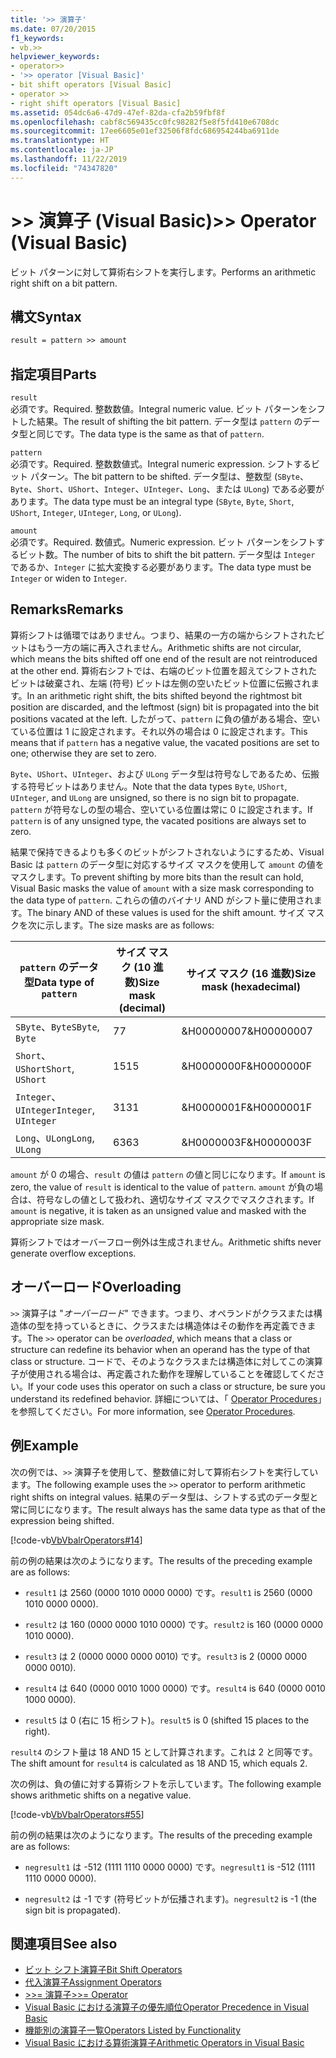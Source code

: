 ```yaml
---
title: '>> 演算子'
ms.date: 07/20/2015
f1_keywords:
- vb.>>
helpviewer_keywords:
- operator>>
- '>> operator [Visual Basic]'
- bit shift operators [Visual Basic]
- operator >>
- right shift operators [Visual Basic]
ms.assetid: 054dc6a6-47d9-47ef-82da-cfa2b59fbf8f
ms.openlocfilehash: cabf8c569435cc0fc98282f5e8f5fd410e6708dc
ms.sourcegitcommit: 17ee6605e01ef32506f8fdc686954244ba6911de
ms.translationtype: HT
ms.contentlocale: ja-JP
ms.lasthandoff: 11/22/2019
ms.locfileid: "74347820"
---
```

# <a name="-operator-visual-basic"></a><span data-ttu-id="15103-102">>> 演算子 (Visual Basic)</span><span class="sxs-lookup"><span data-stu-id="15103-102">>> Operator (Visual Basic)</span></span>
<span data-ttu-id="15103-103">ビット パターンに対して算術右シフトを実行します。</span><span class="sxs-lookup"><span data-stu-id="15103-103">Performs an arithmetic right shift on a bit pattern.</span></span>  
  
## <a name="syntax"></a><span data-ttu-id="15103-104">構文</span><span class="sxs-lookup"><span data-stu-id="15103-104">Syntax</span></span>  
  
```vb  
result = pattern >> amount  
```  
  
## <a name="parts"></a><span data-ttu-id="15103-105">指定項目</span><span class="sxs-lookup"><span data-stu-id="15103-105">Parts</span></span>  
 `result`  
 <span data-ttu-id="15103-106">必須です。</span><span class="sxs-lookup"><span data-stu-id="15103-106">Required.</span></span> <span data-ttu-id="15103-107">整数数値。</span><span class="sxs-lookup"><span data-stu-id="15103-107">Integral numeric value.</span></span> <span data-ttu-id="15103-108">ビット パターンをシフトした結果。</span><span class="sxs-lookup"><span data-stu-id="15103-108">The result of shifting the bit pattern.</span></span> <span data-ttu-id="15103-109">データ型は `pattern` のデータ型と同じです。</span><span class="sxs-lookup"><span data-stu-id="15103-109">The data type is the same as that of `pattern`.</span></span>  
  
 `pattern`  
 <span data-ttu-id="15103-110">必須です。</span><span class="sxs-lookup"><span data-stu-id="15103-110">Required.</span></span> <span data-ttu-id="15103-111">整数数値式。</span><span class="sxs-lookup"><span data-stu-id="15103-111">Integral numeric expression.</span></span> <span data-ttu-id="15103-112">シフトするビット パターン。</span><span class="sxs-lookup"><span data-stu-id="15103-112">The bit pattern to be shifted.</span></span> <span data-ttu-id="15103-113">データ型は、整数型 (`SByte`、`Byte`、`Short`、`UShort`、`Integer`、`UInteger`、`Long`、または `ULong`) である必要があります。</span><span class="sxs-lookup"><span data-stu-id="15103-113">The data type must be an integral type (`SByte`, `Byte`, `Short`, `UShort`, `Integer`, `UInteger`, `Long`, or `ULong`).</span></span>  
  
 `amount`  
 <span data-ttu-id="15103-114">必須です。</span><span class="sxs-lookup"><span data-stu-id="15103-114">Required.</span></span> <span data-ttu-id="15103-115">数値式。</span><span class="sxs-lookup"><span data-stu-id="15103-115">Numeric expression.</span></span> <span data-ttu-id="15103-116">ビット パターンをシフトするビット数。</span><span class="sxs-lookup"><span data-stu-id="15103-116">The number of bits to shift the bit pattern.</span></span> <span data-ttu-id="15103-117">データ型は `Integer` であるか、`Integer` に拡大変換する必要があります。</span><span class="sxs-lookup"><span data-stu-id="15103-117">The data type must be `Integer` or widen to `Integer`.</span></span>  
  
## <a name="remarks"></a><span data-ttu-id="15103-118">Remarks</span><span class="sxs-lookup"><span data-stu-id="15103-118">Remarks</span></span>  
 <span data-ttu-id="15103-119">算術シフトは循環ではありません。つまり、結果の一方の端からシフトされたビットはもう一方の端に再入されません。</span><span class="sxs-lookup"><span data-stu-id="15103-119">Arithmetic shifts are not circular, which means the bits shifted off one end of the result are not reintroduced at the other end.</span></span> <span data-ttu-id="15103-120">算術右シフトでは、右端のビット位置を超えてシフトされたビットは破棄され、左端 (符号) ビットは左側の空いたビット位置に伝搬されます。</span><span class="sxs-lookup"><span data-stu-id="15103-120">In an arithmetic right shift, the bits shifted beyond the rightmost bit position are discarded, and the leftmost (sign) bit is propagated into the bit positions vacated at the left.</span></span> <span data-ttu-id="15103-121">したがって、`pattern` に負の値がある場合、空いている位置は 1 に設定されます。それ以外の場合は 0 に設定されます。</span><span class="sxs-lookup"><span data-stu-id="15103-121">This means that if `pattern` has a negative value, the vacated positions are set to one; otherwise they are set to zero.</span></span>  
  
 <span data-ttu-id="15103-122">`Byte`、`UShort`、`UInteger`、および `ULong` データ型は符号なしであるため、伝搬する符号ビットはありません。</span><span class="sxs-lookup"><span data-stu-id="15103-122">Note that the data types `Byte`, `UShort`, `UInteger`, and `ULong` are unsigned, so there is no sign bit to propagate.</span></span> <span data-ttu-id="15103-123">`pattern` が符号なしの型の場合、空いている位置は常に 0 に設定されます。</span><span class="sxs-lookup"><span data-stu-id="15103-123">If `pattern` is of any unsigned type, the vacated positions are always set to zero.</span></span>  
  
 <span data-ttu-id="15103-124">結果で保持できるよりも多くのビットがシフトされないようにするため、Visual Basic は `pattern` のデータ型に対応するサイズ マスクを使用して `amount` の値をマスクします。</span><span class="sxs-lookup"><span data-stu-id="15103-124">To prevent shifting by more bits than the result can hold, Visual Basic masks the value of `amount` with a size mask corresponding to the data type of `pattern`.</span></span> <span data-ttu-id="15103-125">これらの値のバイナリ AND がシフト量に使用されます。</span><span class="sxs-lookup"><span data-stu-id="15103-125">The binary AND of these values is used for the shift amount.</span></span> <span data-ttu-id="15103-126">サイズ マスクを次に示します。</span><span class="sxs-lookup"><span data-stu-id="15103-126">The size masks are as follows:</span></span>  
  
|<span data-ttu-id="15103-127">`pattern` のデータ型</span><span class="sxs-lookup"><span data-stu-id="15103-127">Data type of `pattern`</span></span>|<span data-ttu-id="15103-128">サイズ マスク (10 進数)</span><span class="sxs-lookup"><span data-stu-id="15103-128">Size mask (decimal)</span></span>|<span data-ttu-id="15103-129">サイズ マスク (16 進数)</span><span class="sxs-lookup"><span data-stu-id="15103-129">Size mask (hexadecimal)</span></span>|  
|----------------------------|---------------------------|-------------------------------|  
|<span data-ttu-id="15103-130">`SByte`、`Byte`</span><span class="sxs-lookup"><span data-stu-id="15103-130">`SByte`, `Byte`</span></span>|<span data-ttu-id="15103-131">7</span><span class="sxs-lookup"><span data-stu-id="15103-131">7</span></span>|<span data-ttu-id="15103-132">&H00000007</span><span class="sxs-lookup"><span data-stu-id="15103-132">&H00000007</span></span>|  
|<span data-ttu-id="15103-133">`Short`、`UShort`</span><span class="sxs-lookup"><span data-stu-id="15103-133">`Short`, `UShort`</span></span>|<span data-ttu-id="15103-134">15</span><span class="sxs-lookup"><span data-stu-id="15103-134">15</span></span>|<span data-ttu-id="15103-135">&H0000000F</span><span class="sxs-lookup"><span data-stu-id="15103-135">&H0000000F</span></span>|  
|<span data-ttu-id="15103-136">`Integer`、`UInteger`</span><span class="sxs-lookup"><span data-stu-id="15103-136">`Integer`, `UInteger`</span></span>|<span data-ttu-id="15103-137">31</span><span class="sxs-lookup"><span data-stu-id="15103-137">31</span></span>|<span data-ttu-id="15103-138">&H0000001F</span><span class="sxs-lookup"><span data-stu-id="15103-138">&H0000001F</span></span>|  
|<span data-ttu-id="15103-139">`Long`、`ULong`</span><span class="sxs-lookup"><span data-stu-id="15103-139">`Long`, `ULong`</span></span>|<span data-ttu-id="15103-140">63</span><span class="sxs-lookup"><span data-stu-id="15103-140">63</span></span>|<span data-ttu-id="15103-141">&H0000003F</span><span class="sxs-lookup"><span data-stu-id="15103-141">&H0000003F</span></span>|  
  
 <span data-ttu-id="15103-142">`amount` が 0 の場合、`result` の値は `pattern` の値と同じになります。</span><span class="sxs-lookup"><span data-stu-id="15103-142">If `amount` is zero, the value of `result` is identical to the value of `pattern`.</span></span> <span data-ttu-id="15103-143">`amount` が負の場合は、符号なしの値として扱われ、適切なサイズ マスクでマスクされます。</span><span class="sxs-lookup"><span data-stu-id="15103-143">If `amount` is negative, it is taken as an unsigned value and masked with the appropriate size mask.</span></span>  
  
 <span data-ttu-id="15103-144">算術シフトではオーバーフロー例外は生成されません。</span><span class="sxs-lookup"><span data-stu-id="15103-144">Arithmetic shifts never generate overflow exceptions.</span></span>  
  
## <a name="overloading"></a><span data-ttu-id="15103-145">オーバーロード</span><span class="sxs-lookup"><span data-stu-id="15103-145">Overloading</span></span>  
 <span data-ttu-id="15103-146">`>>` 演算子は "*オーバーロード*" できます。つまり、オペランドがクラスまたは構造体の型を持っているときに、クラスまたは構造体はその動作を再定義できます。</span><span class="sxs-lookup"><span data-stu-id="15103-146">The `>>` operator can be *overloaded*, which means that a class or structure can redefine its behavior when an operand has the type of that class or structure.</span></span> <span data-ttu-id="15103-147">コードで、そのようなクラスまたは構造体に対してこの演算子が使用される場合は、再定義された動作を理解していることを確認してください。</span><span class="sxs-lookup"><span data-stu-id="15103-147">If your code uses this operator on such a class or structure, be sure you understand its redefined behavior.</span></span> <span data-ttu-id="15103-148">詳細については、「 [Operator Procedures](../../../visual-basic/programming-guide/language-features/procedures/operator-procedures.md)」を参照してください。</span><span class="sxs-lookup"><span data-stu-id="15103-148">For more information, see [Operator Procedures](../../../visual-basic/programming-guide/language-features/procedures/operator-procedures.md).</span></span>  
  
## <a name="example"></a><span data-ttu-id="15103-149">例</span><span class="sxs-lookup"><span data-stu-id="15103-149">Example</span></span>  
 <span data-ttu-id="15103-150">次の例では、`>>` 演算子を使用して、整数値に対して算術右シフトを実行しています。</span><span class="sxs-lookup"><span data-stu-id="15103-150">The following example uses the `>>` operator to perform arithmetic right shifts on integral values.</span></span> <span data-ttu-id="15103-151">結果のデータ型は、シフトする式のデータ型と常に同じになります。</span><span class="sxs-lookup"><span data-stu-id="15103-151">The result always has the same data type as that of the expression being shifted.</span></span>  
  
 [!code-vb[VbVbalrOperators#14](~/samples/snippets/visualbasic/VS_Snippets_VBCSharp/VbVbalrOperators/VB/Class1.vb#14)]  
  
 <span data-ttu-id="15103-152">前の例の結果は次のようになります。</span><span class="sxs-lookup"><span data-stu-id="15103-152">The results of the preceding example are as follows:</span></span>  
  
- <span data-ttu-id="15103-153">`result1` は 2560 (0000 1010 0000 0000) です。</span><span class="sxs-lookup"><span data-stu-id="15103-153">`result1` is 2560 (0000 1010 0000 0000).</span></span>  
  
- <span data-ttu-id="15103-154">`result2` は 160 (0000 0000 1010 0000) です。</span><span class="sxs-lookup"><span data-stu-id="15103-154">`result2` is 160 (0000 0000 1010 0000).</span></span>  
  
- <span data-ttu-id="15103-155">`result3` は 2 (0000 0000 0000 0010) です。</span><span class="sxs-lookup"><span data-stu-id="15103-155">`result3` is 2 (0000 0000 0000 0010).</span></span>  
  
- <span data-ttu-id="15103-156">`result4` は 640 (0000 0010 1000 0000) です。</span><span class="sxs-lookup"><span data-stu-id="15103-156">`result4` is 640 (0000 0010 1000 0000).</span></span>  
  
- <span data-ttu-id="15103-157">`result5` は 0 (右に 15 桁シフト)。</span><span class="sxs-lookup"><span data-stu-id="15103-157">`result5` is 0 (shifted 15 places to the right).</span></span>  
  
 <span data-ttu-id="15103-158">`result4` のシフト量は 18 AND 15 として計算されます。これは 2 と同等です。</span><span class="sxs-lookup"><span data-stu-id="15103-158">The shift amount for `result4` is calculated as 18 AND 15, which equals 2.</span></span>  
  
 <span data-ttu-id="15103-159">次の例は、負の値に対する算術シフトを示しています。</span><span class="sxs-lookup"><span data-stu-id="15103-159">The following example shows arithmetic shifts on a negative value.</span></span>  
  
 [!code-vb[VbVbalrOperators#55](~/samples/snippets/visualbasic/VS_Snippets_VBCSharp/VbVbalrOperators/VB/Class1.vb#55)]  
  
 <span data-ttu-id="15103-160">前の例の結果は次のようになります。</span><span class="sxs-lookup"><span data-stu-id="15103-160">The results of the preceding example are as follows:</span></span>  
  
- <span data-ttu-id="15103-161">`negresult1` は -512 (1111 1110 0000 0000) です。</span><span class="sxs-lookup"><span data-stu-id="15103-161">`negresult1` is -512 (1111 1110 0000 0000).</span></span>  
  
- <span data-ttu-id="15103-162">`negresult2` は -1 です (符号ビットが伝播されます)。</span><span class="sxs-lookup"><span data-stu-id="15103-162">`negresult2` is -1 (the sign bit is propagated).</span></span>  
  
## <a name="see-also"></a><span data-ttu-id="15103-163">関連項目</span><span class="sxs-lookup"><span data-stu-id="15103-163">See also</span></span>

- [<span data-ttu-id="15103-164">ビット シフト演算子</span><span class="sxs-lookup"><span data-stu-id="15103-164">Bit Shift Operators</span></span>](../../../visual-basic/language-reference/operators/bit-shift-operators.md)
- [<span data-ttu-id="15103-165">代入演算子</span><span class="sxs-lookup"><span data-stu-id="15103-165">Assignment Operators</span></span>](../../../visual-basic/language-reference/operators/assignment-operators.md)
- [<span data-ttu-id="15103-166">>>= 演算子</span><span class="sxs-lookup"><span data-stu-id="15103-166">>>= Operator</span></span>](../../../visual-basic/language-reference/operators/right-shift-assignment-operator.md)
- [<span data-ttu-id="15103-167">Visual Basic における演算子の優先順位</span><span class="sxs-lookup"><span data-stu-id="15103-167">Operator Precedence in Visual Basic</span></span>](../../../visual-basic/language-reference/operators/operator-precedence.md)
- [<span data-ttu-id="15103-168">機能別の演算子一覧</span><span class="sxs-lookup"><span data-stu-id="15103-168">Operators Listed by Functionality</span></span>](../../../visual-basic/language-reference/operators/operators-listed-by-functionality.md)
- [<span data-ttu-id="15103-169">Visual Basic における算術演算子</span><span class="sxs-lookup"><span data-stu-id="15103-169">Arithmetic Operators in Visual Basic</span></span>](../../../visual-basic/programming-guide/language-features/operators-and-expressions/arithmetic-operators.md)

